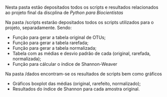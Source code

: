 Nesta pasta estão depositados todos os scripts e resultados relacionados ao projeto final da discplina de *Python para Biocientistas*

Na pasta /scripts estarão depositados todos os scripts utilizados para o projeto, separadamente. Sendo:
  
  - Função para gerar a tabela original de OTUs;
  - Função para gerar a tabela rarefada;
  - Função para gerar a tabela normalizada;
  - Tabela com as médias e desvio padrão de cada (original, rarefada, normalizada);
  - Função para cálcular o índice de Shannon-Weaver

Na pasta /dados encontram-se os resultados de scripts bem como gráficos

  - Gráficos boxplot das médias (original, rarefeito, normalizado);
  - Resultados do índice de Shannon para cada amostra original.

